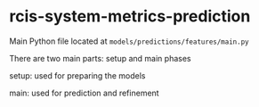 # rcis-system-metrics-prediction 

Main Python file located at `models/predictions/features/main.py`

There are two main parts: setup and main phases

setup: used for preparing the models

main: used for prediction and refinement
